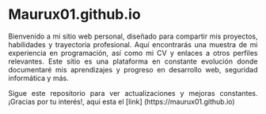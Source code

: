 # Maurux01.github.io


<p align="justify">
Bienvenido a mi sitio web personal, diseñado para compartir mis proyectos, habilidades y trayectoria profesional. Aquí encontrarás una muestra de mi experiencia en programación, así como mi CV y enlaces a otros perfiles relevantes. Este sitio es una plataforma en constante evolución donde documentaré mis aprendizajes y progreso en desarrollo web, seguridad informática y más.
</p>

<p align="justify">
Sigue este repositorio para ver actualizaciones y mejoras constantes. ¡Gracias por tu interés!, aqui esta el [link] (https://maurux01.github.io)
</p>


